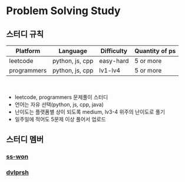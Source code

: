 # Problem Solving Study

## 스터디 규칙

| Platform    | Language        | Difficulty | Quantity of ps |
| ----------- | --------------- | ---------- | -------------- |
| leetcode    | python, js, cpp | easy-hard  | 5 or more      |
| programmers | python, js, cpp | lv1-lv4   | 5 or more      |

<br>

- leetcode, programmers 문제풀이 스터디
- 언어는 자유 선택(python, js, cpp, java)
- 난이도는 플랫폼별 상이 되도록 medium, lv3-4 위주의 난이도로 풀기
- 일주일에 적어도 5문제 이상 풀어서 업로드

## 스터디 멤버

### [ss-won](https://github.com/ss-won/ps_study/tree/main/ss-won)

### [dvlprsh](https://github.com/ss-won/ps_study/tree/main/dvlprsh)

